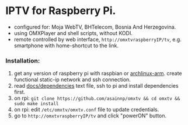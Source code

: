 
# IPTV for Raspberry Pi.

* configured for: Moja WebTV, BHTelecom, Bosnia And Herzegovina.
* using OMXPlayer and shell scripts, without KODI.
* remote controlled by web interface, `http://omxtvraspberryIP/tv`, e.g. smartphone with home-shortcut to the link.

### Installation:

1. get any version of raspberry pi with raspbian or [archlinux-arm](https://archlinuxarm.org/platforms/armv7/broadcom/raspberry-pi-2). create functional static-ip network and ssh connection.
2. read [docs/dependencies](docs/dependencies) text file, ssh to pi and install dependencies first.
3. on rpi: `git clone https://github.com/asainnp/omxtv && cd omxtv && sudo make install`
4. on rpi: edit `/etc/omxtv/omxtv.conf` file to update credentials.
5. go to `http://omxtvraspberryIP/tv` and click "powerON" button.
